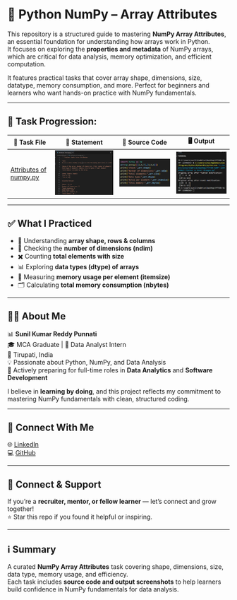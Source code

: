 # 🧵 Python NumPy – Array Attributes  

This repository is a structured guide to mastering **NumPy Array Attributes**, an essential foundation for understanding how arrays work in Python.  
It focuses on exploring the **properties and metadata** of NumPy arrays, which are critical for data analysis, memory optimization, and efficient computation.  

It features practical tasks that cover array shape, dimensions, size, datatype, memory consumption, and more. Perfect for beginners and learners who want hands-on practice with NumPy fundamentals.  

---


## 📂 Task Progression:


| 🧪 Task File | 📝 Statement | 📄 Source Code | 🖥️ Output |
|--------------|--------------|----------------|------------|
| [Attributes of numpy.py](numpy%20attributes/Attributes%20of%20numpy.py) | <img src="program%20statement.png" width="300"> | <img src="source%20code.png" width="300"> | <img src="output.png" width="300"> |


---

## ✅ What I Practiced  

- 📌 Understanding **array shape, rows & columns**  
- 🔄 Checking the **number of dimensions (ndim)**  
- ✖️ Counting **total elements with size**  
- 📊 Exploring **data types (dtype) of arrays**  
- 💾 Measuring **memory usage per element (itemsize)**  
- 🗂️ Calculating **total memory consumption (nbytes)**  

---

## 👨‍💻 About Me  

📊 **Sunil Kumar Reddy Punnati**  
🎓 MCA Graduate | 💼 Data Analyst Intern  
📍 Tirupati, India  
💡 Passionate about Python, NumPy, and Data Analysis  
🚀 Actively preparing for full-time roles in **Data Analytics** and **Software Development**  

I believe in **learning by doing**, and this project reflects my commitment to mastering NumPy fundamentals with clean, structured coding.  

---

## 🔗 Connect With Me  

🌐 [LinkedIn](#)  
💻 [GitHub](#)  

---

## 🙌 Connect & Support  

If you’re a **recruiter, mentor, or fellow learner** — let’s connect and grow together!  
⭐ Star this repo if you found it helpful or inspiring.  

---

## ℹ️ Summary  

A curated **NumPy Array Attributes** task covering shape, dimensions, size, data type, memory usage, and efficiency.  
Each task includes **source code and output screenshots** to help learners build confidence in NumPy fundamentals for data analysis.  
